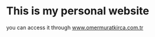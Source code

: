 <h1>This is my personal website</h1>
you can access it through <a href="www.omermuratkirca.com.tr">www.omermuratkirca.com.tr</a>
